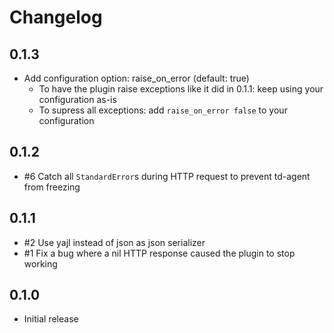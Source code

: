 # Changelog

## 0.1.3
* Add configuration option: raise_on_error (default: true)
  * To have the plugin raise exceptions like it did in 0.1.1: keep using your configuration as-is
  * To supress all exceptions: add `raise_on_error false` to your configuration

## 0.1.2
* #6 Catch all `StandardError`s during HTTP request to prevent td-agent from freezing

## 0.1.1
* #2 Use yajl instead of json as json serializer
* #1 Fix a bug where a nil HTTP response caused the plugin to stop working

## 0.1.0
* Initial release
